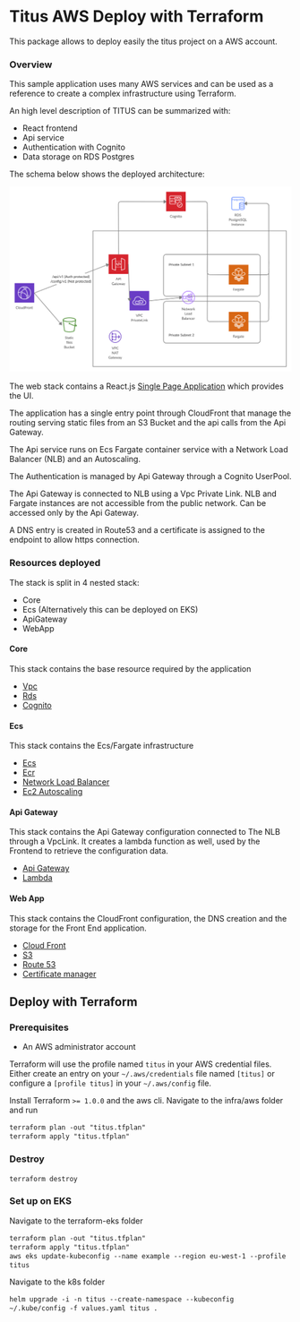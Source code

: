 # Titus AWS Deploy with Terraform

This package allows to deploy easily the titus project on a AWS account.


### Overview
This sample application uses many AWS services and can be used as a reference to create a complex infrastructure using Terraform.

An high level description of TITUS can be summarized with:

- React frontend
- Api service
- Authentication with Cognito
- Data storage on RDS Postgres

The schema below shows the deployed architecture:

![titus infrastructure](./infra.png#hla)

The web stack contains a React.js [Single Page Application](https://en.wikipedia.org/wiki/Single-page_application) which provides the UI.

The application has a single entry point through CloudFront that manage the routing serving static files from an S3 Bucket and the api calls from the Api Gateway.

The Api service runs on Ecs Fargate container service with a Network Load Balancer (NLB) and an Autoscaling.

The Authentication is managed by Api Gateway through a Cognito UserPool. 

The Api Gateway is connected to NLB using a Vpc Private Link. 
NLB and Fargate instances are not accessible from the public network. Can be accessed only by the Api Gateway.

A DNS entry is created in Route53 and a certificate is assigned to the endpoint to allow https connection.

### Resources deployed

The stack is split in 4 nested stack:

- Core
- Ecs (Alternatively this can be deployed on EKS)
- ApiGateway
- WebApp

#### Core
This stack contains the base resource required by the application

- [Vpc](https://docs.aws.amazon.com/vpc)
- [Rds](https://docs.aws.amazon.com/rds)
- [Cognito](https://docs.aws.amazon.com/cognito/)

#### Ecs
This stack contains the Ecs/Fargate infrastructure

- [Ecs](https://docs.aws.amazon.com/ecs/)
- [Ecr](https://docs.aws.amazon.com/ecr/)
- [Network Load Balancer](https://docs.aws.amazon.com/elasticloadbalancing)
- [Ec2 Autoscaling](https://docs.aws.amazon.com/autoscaling/)

#### Api Gateway
This stack contains the Api Gateway configuration connected to The NLB through a VpcLink. It creates a lambda function as well, used by the Frontend to retrieve the configuration data. 

- [Api Gateway](https://docs.aws.amazon.com/apigateway)
- [Lambda](https://docs.aws.amazon.com/lambda)

#### Web App
This stack contains the CloudFront configuration, the DNS creation and the storage for the Front End application. 

- [Cloud Front](https://docs.aws.amazon.com/cloudfront)
- [S3](https://docs.aws.amazon.com/s3)
- [Route 53](https://docs.aws.amazon.com/route53)
- [Certificate manager](https://docs.aws.amazon.com/acm)

## Deploy with Terraform

### Prerequisites

- An AWS administrator account

Terraform will use the profile named `titus` in your AWS credential files. Either create an entry on your `~/.aws/credentials` file named `[titus]` or configure a `[profile titus]` in your `~/.aws/config` file.

Install Terraform `>= 1.0.0` and the aws cli. Navigate to the infra/aws folder and run

```
terraform plan -out "titus.tfplan"
terraform apply "titus.tfplan"
```

### Destroy

```
terraform destroy
```
### Set up on EKS

Navigate to the terraform-eks folder
```
terraform plan -out "titus.tfplan"
terraform apply "titus.tfplan"
aws eks update-kubeconfig --name example --region eu-west-1 --profile titus
```
Navigate to the k8s folder
```
helm upgrade -i -n titus --create-namespace --kubeconfig ~/.kube/config -f values.yaml titus .
```
